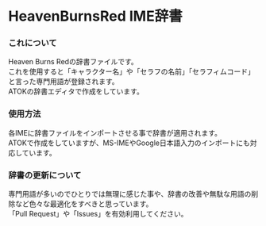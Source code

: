 # HeavenBurnsRed IME辞書
### これについて
Heaven Burns Redの辞書ファイルです。<br>
これを使用すると「キャラクター名」や「セラフの名前」「セラフィムコード」と言った専門用語が登録されます。<br>
ATOKの辞書エディタで作成をしています。

### 使用方法
各IMEに辞書ファイルをインポートさせる事で辞書が適用されます。<br>
ATOKで作成をしていますが、MS-IMEやGoogle日本語入力のインポートにも対応しています。

### 辞書の更新について
専門用語が多いのでひとりでは無理に感じた事や、辞書の改善や無駄な用語の削除など色々な最適化をすべきと思っています。<br>
「Pull Request」や「Issues」を有効利用してください。

